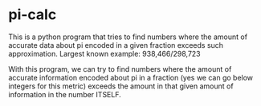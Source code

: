 # pi-calc
This is a python program that tries to find numbers where the amount of accurate data about pi encoded in a given fraction exceeds such approximation. Largest known example: 938,466/298,723

<!-- There is (probably) no hope of finding a number other than (355/113) where the number of digits *in a fraction, both numerator and denominator* exceeds that information encoded. -->

With this program, we can try to find numbers where the amount of accurate information encoded about pi in a fraction (yes we can go below integers for this metric) exceeds the amount in that given amount of information in the number ITSELF.
